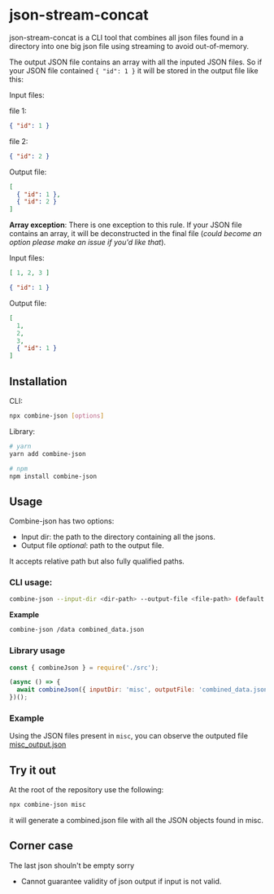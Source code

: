 # json-stream-concat

json-stream-concat is a CLI tool that combines all json files found in a directory into one big json file using streaming to avoid out-of-memory.

The output JSON file contains an array with all the inputed JSON files.
So if your JSON file contained `{ "id": 1 }` it will be stored in the output file like this:

Input files:

file 1:
```json
{ "id": 1 }
```

file 2:
```json
{ "id": 2 }
```

Output file:
```json
[
  { "id": 1 },
  { "id": 2 }
]
```

**Array exception**:
There is one exception to this rule. If your JSON file contains an array, it will be deconstructed in the final file (_could become an option please make an issue if you'd like that_).

Input files:

```json
[ 1, 2, 3 ]
```

```json
{ "id": 1 }
```

Output file:

```json
[
  1,
  2,
  3,
  { "id": 1 }
]
```


## Installation

CLI:

```bash
npx combine-json [options]
```

Library:

```bash
# yarn
yarn add combine-json

# npm
npm install combine-json
```


## Usage

Combine-json has two options:

- Input dir: the path to the directory containing all the jsons.
- Output file _optional_: path to the output file.

It accepts relative path but also fully qualified paths.

### CLI usage:

```bash
combine-json --input-dir <dir-path> --output-file <file-path> (default: "combined.json")
```

**Example**
```bash
combine-json /data combined_data.json
```

### Library usage

```js
const { combineJson } = require('./src');

(async () => {
  await combineJson({ inputDir: 'misc', outputFile: 'combined_data.json' });
})();
```

### Example

Using the JSON files present in `misc`, you can observe the outputed file [misc_output.json](./misc_output.json)

## Try it out

At the root of the repository use the following:

```bash
npx combine-json misc
```

it will generate a combined.json file with all the JSON objects found in misc.

## Corner case

The last json shouln't be empty sorry
- Cannot guarantee validity of json output if input is not valid.
